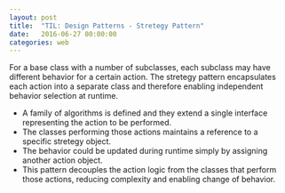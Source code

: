 ```yaml
---
layout: post
title:  "TIL: Design Patterns - Stretegy Pattern"
date:   2016-06-27 00:00:00
categories: web
---
```


For a base class with a number of subclasses, each subclass may have different behavior for a certain action. The stretegy pattern encapsulates each action into a separate class and therefore enabling independent behavior selection at runtime.

* A family of algorithms is defined and they extend a single interface representing the action to be performed.
* The classes performing those actions maintains a reference to a specific stretegy object.
* The behavior could be updated during runtime simply by assigning another action object.
* This pattern decouples the action logic from the classes that perform those actions, reducing complexity and enabling change of behavior.
